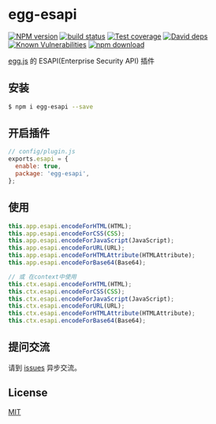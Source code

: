 # egg-esapi

[![NPM version][npm-image]][npm-url]
[![build status][travis-image]][travis-url]
[![Test coverage][codecov-image]][codecov-url]
[![David deps][david-image]][david-url]
[![Known Vulnerabilities][snyk-image]][snyk-url]
[![npm download][download-image]][download-url]

[npm-image]: https://img.shields.io/npm/v/egg-esapi.svg?style=flat-square
[npm-url]: https://npmjs.org/package/egg-esapi
[travis-image]: https://img.shields.io/travis/weihongyu12/egg-esapi.svg?style=flat-square
[travis-url]: https://travis-ci.org/weihongyu12/egg-esapi
[codecov-image]: https://img.shields.io/codecov/c/github/weihongyu12/egg-esapi.svg?style=flat-square
[codecov-url]: https://codecov.io/github/weihongyu12/egg-esapi?branch=master
[david-image]: https://img.shields.io/david/weihongyu12/egg-esapi.svg?style=flat-square
[david-url]: https://david-dm.org/weihongyu12/egg-esapi
[snyk-image]: https://snyk.io/test/npm/egg-esapi/badge.svg?style=flat-square
[snyk-url]: https://snyk.io/test/npm/egg-esapi
[download-image]: https://img.shields.io/npm/dm/egg-esapi.svg?style=flat-square
[download-url]: https://npmjs.org/package/egg-esapi

[egg.js](https://eggjs.org/) 的 ESAPI(Enterprise Security API) 插件

## 安装

```bash
$ npm i egg-esapi --save
```

## 开启插件

```js
// config/plugin.js
exports.esapi = {
  enable: true,
  package: 'egg-esapi',
};
```

## 使用

```javascript
this.app.esapi.encodeForHTML(HTML);
this.app.esapi.encodeForCSS(CSS);
this.app.esapi.encodeForJavaScript(JavaScript);
this.app.esapi.encodeForURL(URL);
this.app.esapi.encodeForHTMLAttribute(HTMLAttribute);
this.app.esapi.encodeForBase64(Base64);

// 或 在context中使用
this.ctx.esapi.encodeForHTML(HTML);
this.ctx.esapi.encodeForCSS(CSS);
this.ctx.esapi.encodeForJavaScript(JavaScript);
this.ctx.esapi.encodeForURL(URL);
this.ctx.esapi.encodeForHTMLAttribute(HTMLAttribute);
this.ctx.esapi.encodeForBase64(Base64);
```

## 提问交流

请到 [issues](https://github.com/weihongyu12/egg-esapi/issues) 异步交流。

## License

[MIT](LICENSE)
